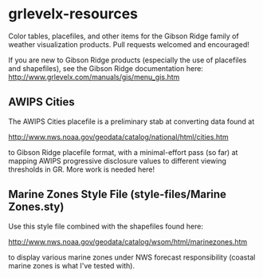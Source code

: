 grlevelx-resources
==================

Color tables, placefiles, and other items for the Gibson Ridge family of weather visualization products. Pull requests welcomed and encouraged!

If you are new to Gibson Ridge products (especially the use of placefiles and shapefiles), see the Gibson Ridge documentation here: http://www.grlevelx.com/manuals/gis/menu_gis.htm

AWIPS Cities
------------

The AWIPS Cities placefile is a preliminary stab at converting data found at 

http://www.nws.noaa.gov/geodata/catalog/national/html/cities.htm

to Gibson Ridge placefile format, with a minimal-effort pass (so far) at mapping AWIPS progressive disclosure values to different viewing thresholds in GR. More work is needed here!

Marine Zones Style File (style-files/Marine Zones.sty)
------------------------------------------------------

Use this style file combined with the shapefiles found here:

http://www.nws.noaa.gov/geodata/catalog/wsom/html/marinezones.htm

to display various marine zones under NWS forecast responsibility (coastal marine zones is what I've tested with).
